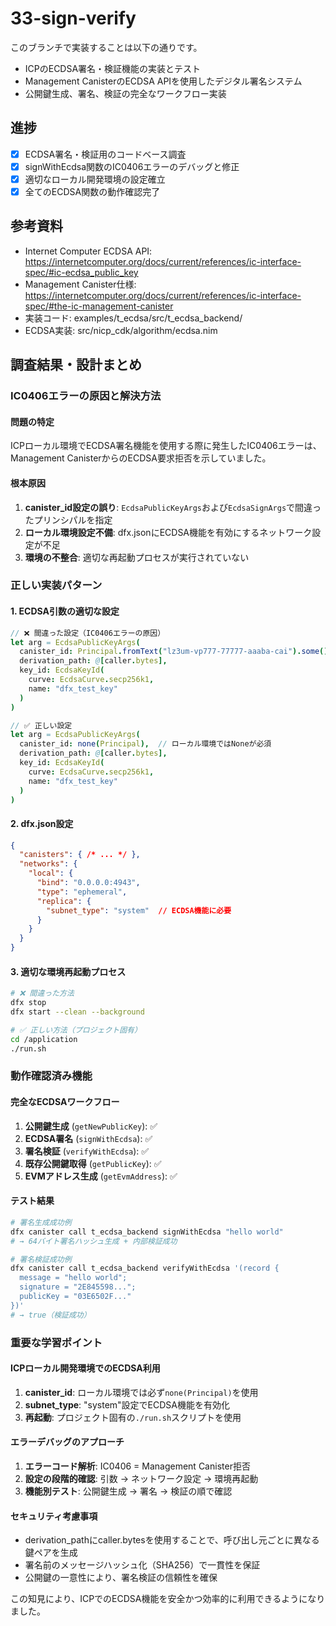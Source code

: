 33-sign-verify
===

このブランチで実装することは以下の通りです。
- ICPのECDSA署名・検証機能の実装とテスト
- Management CanisterのECDSA APIを使用したデジタル署名システム
- 公開鍵生成、署名、検証の完全なワークフロー実装

## 進捗
- [x] ECDSA署名・検証用のコードベース調査
- [x] signWithEcdsa関数のIC0406エラーのデバッグと修正
- [x] 適切なローカル開発環境の設定確立
- [x] 全てのECDSA関数の動作確認完了

## 参考資料
- Internet Computer ECDSA API: https://internetcomputer.org/docs/current/references/ic-interface-spec/#ic-ecdsa_public_key
- Management Canister仕様: https://internetcomputer.org/docs/current/references/ic-interface-spec/#the-ic-management-canister
- 実装コード: examples/t_ecdsa/src/t_ecdsa_backend/
- ECDSA実装: src/nicp_cdk/algorithm/ecdsa.nim

## 調査結果・設計まとめ

### IC0406エラーの原因と解決方法

#### **問題の特定**
ICPローカル環境でECDSA署名機能を使用する際に発生したIC0406エラーは、Management CanisterからのECDSA要求拒否を示していました。

#### **根本原因**
1. **canister_id設定の誤り**: `EcdsaPublicKeyArgs`および`EcdsaSignArgs`で間違ったプリンシパルを指定
2. **ローカル環境設定不備**: dfx.jsonにECDSA機能を有効にするネットワーク設定が不足
3. **環境の不整合**: 適切な再起動プロセスが実行されていない

### **正しい実装パターン**

#### 1. ECDSA引数の適切な設定
```nim
// ❌ 間違った設定（IC0406エラーの原因）
let arg = EcdsaPublicKeyArgs(
  canister_id: Principal.fromText("lz3um-vp777-77777-aaaba-cai").some(),
  derivation_path: @[caller.bytes],
  key_id: EcdsaKeyId(
    curve: EcdsaCurve.secp256k1,
    name: "dfx_test_key"
  )
)

// ✅ 正しい設定
let arg = EcdsaPublicKeyArgs(
  canister_id: none(Principal),  // ローカル環境ではNoneが必須
  derivation_path: @[caller.bytes],
  key_id: EcdsaKeyId(
    curve: EcdsaCurve.secp256k1,
    name: "dfx_test_key"
  )
)
```

#### 2. dfx.json設定
```json
{
  "canisters": { /* ... */ },
  "networks": {
    "local": {
      "bind": "0.0.0.0:4943",
      "type": "ephemeral",
      "replica": {
        "subnet_type": "system"  // ECDSA機能に必要
      }
    }
  }
}
```

#### 3. 適切な環境再起動プロセス
```bash
# ❌ 間違った方法
dfx stop
dfx start --clean --background

# ✅ 正しい方法（プロジェクト固有）
cd /application
./run.sh
```

### **動作確認済み機能**

#### 完全なECDSAワークフロー
1. **公開鍵生成** (`getNewPublicKey`): ✅
2. **ECDSA署名** (`signWithEcdsa`): ✅
3. **署名検証** (`verifyWithEcdsa`): ✅
4. **既存公開鍵取得** (`getPublicKey`): ✅
5. **EVMアドレス生成** (`getEvmAddress`): ✅

#### テスト結果
```bash
# 署名生成成功例
dfx canister call t_ecdsa_backend signWithEcdsa "hello world"
# → 64バイト署名ハッシュ生成 + 内部検証成功

# 署名検証成功例
dfx canister call t_ecdsa_backend verifyWithEcdsa '(record { 
  message = "hello world"; 
  signature = "2E845598..."; 
  publicKey = "03E6502F..." 
})'
# → true（検証成功）
```

### **重要な学習ポイント**

#### ICPローカル開発環境でのECDSA利用
1. **canister_id**: ローカル環境では必ず`none(Principal)`を使用
2. **subnet_type**: "system"設定でECDSA機能を有効化
3. **再起動**: プロジェクト固有の`./run.sh`スクリプトを使用

#### エラーデバッグのアプローチ
1. **エラーコード解析**: IC0406 = Management Canister拒否
2. **設定の段階的確認**: 引数 → ネットワーク設定 → 環境再起動
3. **機能別テスト**: 公開鍵生成 → 署名 → 検証の順で確認

#### セキュリティ考慮事項
- derivation_pathにcaller.bytesを使用することで、呼び出し元ごとに異なる鍵ペアを生成
- 署名前のメッセージハッシュ化（SHA256）で一貫性を保証
- 公開鍵の一意性により、署名検証の信頼性を確保

この知見により、ICPでのECDSA機能を安全かつ効率的に利用できるようになりました。 